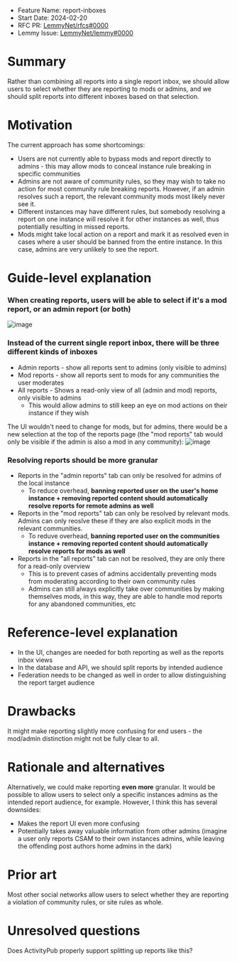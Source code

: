- Feature Name: report-inboxes
- Start Date: 2024-02-20
- RFC PR: [LemmyNet/rfcs#0000](https://github.com/LemmyNet/rfcs/pull/0000)
- Lemmy Issue: [LemmyNet/lemmy#0000](https://github.com/LemmyNet/lemmy/issues/0000)

# Summary

Rather than combining all reports into a single report inbox, we should allow users to select whether they are reporting to mods or admins, and we should split reports into different inboxes based on that selection.

# Motivation

The current approach has some shortcomings:

* Users are not currently able to bypass mods and report directly to admins - this may allow mods to conceal instance rule breaking in specific communities
* Admins are not aware of community rules, so they may wish to take no action for most community rule breaking reports. However, if an admin resolves such a report, the relevant community mods most likely never see it.
* Different instances may have different rules, but somebody resolving a report on one instance will resolve it for other instances as well, thus potentially resulting in missed reports.
* Mods might take local action on a report and mark it as resolved even in cases where a user should be banned from the entire instance. In this case, admins are very unlikely to see the report.

# Guide-level explanation

### When creating reports, users will be able to select if it's a mod report, or an admin report (or both)

![image](https://github.com/sunaurus/lemmy-rfcs/assets/5356547/9a21b527-6c88-4024-b287-3371d77688f4)

### Instead of the current single report inbox, there will be three different kinds of inboxes

* Admin reports - show all reports sent to admins (only visible to admins)
* Mod reports - show all reports sent to mods for any communities the user moderates
* All reports - Shows a read-only view of all (admin and mod) reports, only visible to admins
   * This would allow admins to still keep an eye on mod actions on their instance if they wish
    
The UI wouldn't need to change for mods, but for admins, there would be a new selection at the top of the reports page (the "mod reports" tab would only be visible if the admin is also a mod in any community):
![image](https://github.com/sunaurus/lemmy-rfcs/assets/5356547/cc4ad68c-6e85-4cd9-b324-131c06951cb3)

### Resolving reports should be more granular

* Reports in the "admin reports" tab can only be resolved for admins of the local instance
   * To reduce overhead, **banning reported user on the user's home instance + removing reported content should automatically resolve reports for remote admins as well**
* Reports in the "mod reports" tab can only be resolved by relevant mods. Admins can only reoslve these if they are also explicit mods in the relevant communities.
   * To reduve overhead, **banning reported user on the communities instance + removing reported content should automatically resolve reports for mods as well**
* Reports in the "all reports" tab can not be resolved, they are only there for a read-only overview
   * This is to prevent cases of admins accidentally preventing mods from moderating according to their own community rules
   * Admins can still always explicitly take over communities by making themselves mods, in this way, they are able to handle mod reports for any abandoned communities, etc


# Reference-level explanation

* In the UI, changes are needed for both reporting as well as the reports inbox views
* In the database and API, we should split reports by intended audience
* Federation needs to be changed as well in order to allow distinguishing the report target audience

# Drawbacks

It might make reporting slightly more confusing for end users - the mod/admin distinction might not be fully clear to all.

# Rationale and alternatives

Alternatively, we could make reporting **even more** granular. It would be possible to allow users to select only a specific instances admins as the intended report audience, for example.
However, I think this has several downsides:
* Makes the report UI even more confusing
* Potentially takes away valuable information from other admins (imagine a user only reports CSAM to their own instances admins, while leaving the offending post authors home admins in the dark)

# Prior art

Most other social networks allow users to select whether they are reporting a violation of community rules, or site rules as whole.

# Unresolved questions

Does ActivityPub properly support splitting up reports like this?
